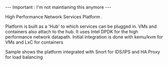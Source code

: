 --- Important :  I'm not maintianing this anymore ---

High Performance Network Services Platform .

Platform is built as a 'Hub' to which services can be plugged in. VMs and containers also attach to the hub. It uses Intel DPDK for the high performance network datapath. Initial integration is done with kemu/kvm for VMs and LxC for containers

Sample shows the platform integrated with Snort for IDS/IPS and HA Proxy for load balancing

